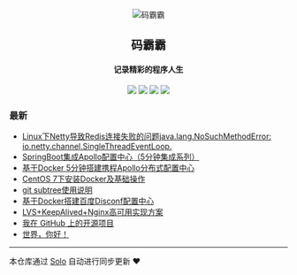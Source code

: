 <p align="center"><img alt="码霸霸" src="https://s2.ax1x.com/2019/10/24/Ka1C4S.th.png"></p><h2 align="center">
码霸霸
</h2>

<h4 align="center">记录精彩的程序人生</h4>
<p align="center"><a title="码霸霸" target="_blank" href="https://github.com/183619962/solo-blog"><img src="https://img.shields.io/github/last-commit/183619962/solo-blog.svg?style=flat-square&color=FF9900"></a>
<a title="GitHub repo size in bytes" target="_blank" href="https://github.com/183619962/solo-blog"><img src="https://img.shields.io/github/repo-size/183619962/solo-blog.svg?style=flat-square"></a>
<a title="Solo Version" target="_blank" href="https://github.com/b3log/solo/releases"><img src="https://img.shields.io/badge/solo-3.6.6-f1e05a.svg?style=flat-square&color=blueviolet"></a>
<a title="Hits" target="_blank" href="https://github.com/b3log/hits"><img src="https://hits.b3log.org/183619962/solo-blog.svg"></a></p>

### 最新

* [Linux下Netty导致Redis连接失败的问题java.lang.NoSuchMethodError: io.netty.channel.SingleThreadEventLoop.<init>](https://blog.lupf.cn/articles/2019/11/21/1574319219347.html)
* [SpringBoot集成Apollo配置中心（5分钟集成系列）](https://blog.lupf.cn/articles/2019/11/19/1574169822114.html)
* [基于Docker 5分钟搭建携程Apollo分布式配置中心](https://blog.lupf.cn/articles/2019/11/16/1573908705297.html)
* [CentOS 7下安装Docker及基础操作](https://blog.lupf.cn/articles/2019/11/16/1573896114527.html)
* [git subtree使用说明](https://blog.lupf.cn/articles/2019/11/16/1573890420632.html)
* [基于Docker搭建百度Disconf配置中心](https://blog.lupf.cn/articles/2019/11/10/1573361443261.html)
* [LVS+KeepAlived+Nginx高可用实现方案](https://blog.lupf.cn/articles/2019/10/25/1572009910207.html)
* [我在 GitHub 上的开源项目](https://blog.lupf.cn/my-github-repos)
* [世界，你好！](https://blog.lupf.cn/hello-solo)



---

本仓库通过 [Solo](https://github.com/b3log/solo) 自动进行同步更新 ❤️ 